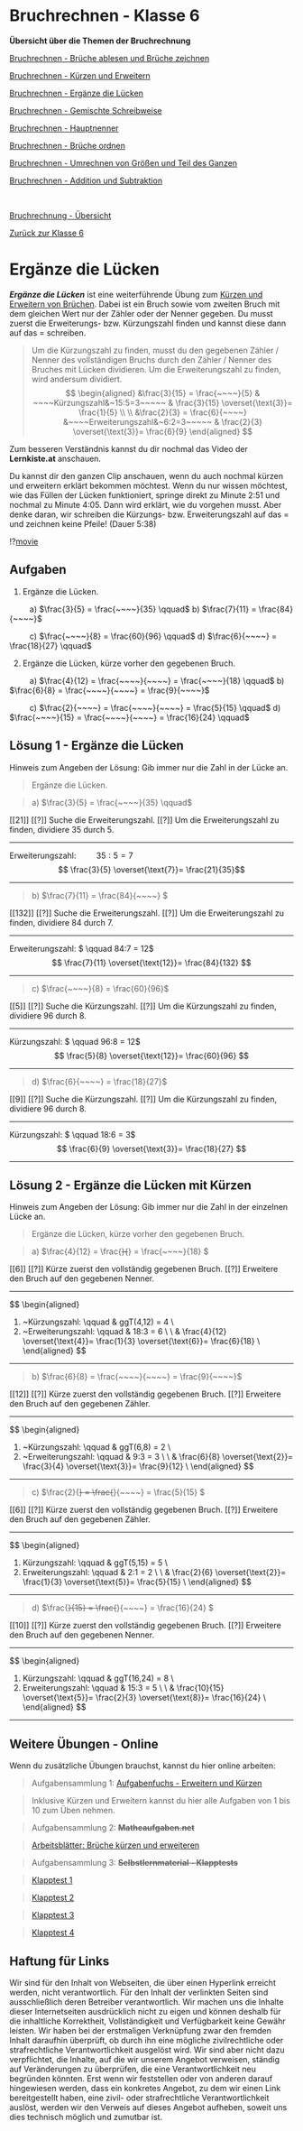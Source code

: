<!--
author: Susanne Suckfüll
email: su-aes@masannek.de
language: de
narrator: German Female
script: url.js

View this file on https://liascript.github.io/course/?https://raw.githubusercontent.com/SUC-AES/Mathematik-5/master/2_Massen_1.md
-->

# Bruchrechnen - Klasse 6

**Übersicht über die Themen der Bruchrechnung**

[Bruchrechnen - Brüche ablesen und Brüche zeichnen](https://liascript.github.io/course/?https://raw.githubusercontent.com/SUC-AES/Mathe-Webseite/master/Klasse_06/02_Bruchrechnen/M-06-02-01-Ablesen-Zeichnen.md#2)

[Bruchrechnen - Kürzen und Erweitern](https://liascript.github.io/course/?https://raw.githubusercontent.com/SUC-AES/Mathe-Webseite/master/Klasse_06/02_Bruchrechnen/M-06-02-02-Kuerzen-Erweitern.md#2)

[Bruchrechnen - Ergänze die Lücken](https://liascript.github.io/course/?https://raw.githubusercontent.com/SUC-AES/Mathe-Webseite/master/Klasse_06/02_Bruchrechnen/M-06-02-03-Ergaenze-Luecken.md#2)

[Bruchrechnen - Gemischte Schreibweise](https://liascript.github.io/course/?https://raw.githubusercontent.com/SUC-AES/Mathe-Webseite/master/Klasse_06/02_Bruchrechnen/M-06-02-04-Gemischte-Schreibweise.md#2)

[Bruchrechnen - Hauptnenner](https://liascript.github.io/course/?https://raw.githubusercontent.com/SUC-AES/Mathe-Webseite/master/Klasse_06/02_Bruchrechnen/M-06-02-05-Hauptnenner.md#2)

[Bruchrechnen - Brüche ordnen](https://liascript.github.io/course/?https://raw.githubusercontent.com/SUC-AES/Mathe-Webseite/master/Klasse_06/02_Bruchrechnen/M-06-02-06-Brueche-ordnen.md#2)

[Bruchrechnen - Umrechnen von Größen und Teil des Ganzen](https://liascript.github.io/course/?https://raw.githubusercontent.com/SUC-AES/Mathe-Webseite/master/Klasse_06/02_Bruchrechnen/M-06-02-07-Groessen-Teil-des-Ganzen.md#2)

[Bruchrechnen - Addition und Subtraktion](https://liascript.github.io/course/?https://raw.githubusercontent.com/SUC-AES/Mathe-Webseite/master/Klasse_06/02_Bruchrechnen/M-06-02-08-Addition-Subtraktion.md#2)



$\qquad$

[Bruchrechnung - Übersicht](https://liascript.github.io/course/?https://raw.githubusercontent.com/SUC-AES/Mathe-Webseite/master/Klasse_06/02_Bruchrechnen/M-06-02-00-Uebersicht.md#1)

[Zurück zur Klasse 6]()




# Ergänze die Lücken

***Ergänze die Lücken*** ist eine weiterführende Übung zum [Kürzen und Erweitern von Brüchen](https://liascript.github.io/course/?https://raw.githubusercontent.com/SUC-AES/Mathe-Webseite/master/Klasse_06/02_Bruchrechnen/M-06-02-02-Kuerzen-Erweitern.md#2). Dabei ist ein Bruch sowie vom zweiten Bruch mit dem gleichen Wert nur der Zähler oder der Nenner gegeben. Du musst zuerst die Erweiterungs- bzw. Kürzungszahl finden und kannst diese dann auf das = schreiben.

> Um die Kürzungszahl zu finden, musst du den gegebenen Zähler / Nenner des vollständigen Bruchs durch den Zähler / Nenner des Bruches  mit Lücken dividieren. Um die Erweiterungszahl zu finden, wird andersum dividiert.
> $$
\begin{aligned}
&\frac{3}{15} = \frac{~~~~}{5} & ~~~~Kürzungszahl&~15:5=3~~~~~ & \frac{3}{15} \overset{\text{3}}= \frac{1}{5} \\ \\
&\frac{2}{3} = \frac{6}{~~~~} &~~~~Erweiterungszahl&~6:2=3~~~~~ & \frac{2}{3} \overset{\text{3}}= \frac{6}{9}
\end{aligned}
$$


Zum besseren Verständnis kannst du dir nochmal das Video der **Lernkiste.at** anschauen.

Du kannst dir den ganzen Clip anschauen, wenn du auch nochmal kürzen und erweitern erklärt bekommen möchtest. Wenn du nur wissen möchtest, wie das Füllen der Lücken funktioniert, springe direkt zu Minute 2:51 und nochmal zu Minute 4:05. Dann wird erklärt, wie du vorgehen musst. Aber denke daran, wir schreiben die Kürzungs- bzw. Erweiterungszahl auf das = und zeichnen keine Pfeile! (Dauer 5:38)

!?[movie](https://www.youtube.com/watch?v=CEfYuAvUh9w)



## Aufgaben

1. Ergänze die Lücken.

$\qquad$ a) $\frac{3}{5} = \frac{~~~~}{35} \qquad$  b) $\frac{7}{11} = \frac{84}{~~~~}$

$\qquad$ c) $\frac{~~~~}{8} = \frac{60}{96} \qquad$  d) $\frac{6}{~~~~} = \frac{18}{27} \qquad$


2. Ergänze die Lücken, kürze vorher den gegebenen Bruch.

$\qquad$ a) $\frac{4}{12} = \frac{~~~~}{~~~~} = \frac{~~~~}{18} \qquad$  b) $\frac{6}{8} = \frac{~~~~}{~~~~} = \frac{9}{~~~~}$

$\qquad$ c) $\frac{2}{~~~~} = \frac{~~~~}{~~~~} = \frac{5}{15} \qquad$  d) $\frac{~~~~}{15} = \frac{~~~~}{~~~~} = \frac{16}{24} \qquad$


## Lösung 1 - Ergänze die Lücken

Hinweis zum Angeben der Lösung: Gib immer nur die Zahl in der Lücke an.

> Ergänze die Lücken.

> a) $\frac{3}{5} = \frac{~~~~}{35} \qquad$


[[21]]
[[?]] Suche die Erweiterungszahl.
[[?]] Um die Erweiterungszahl zu finden, dividiere 35 durch 5.
*********************************


Erweiterungszahl: $\qquad 35 : 5 = 7$
$$ \frac{3}{5} \overset{\text{7}}= \frac{21}{35}$$

*********************************

> b) $\frac{7}{11} = \frac{84}{~~~~} $

[[132]]
[[?]] Suche die Erweiterungszahl.
[[?]] Um die Erweiterungszahl zu finden, dividiere 84 durch 7.
*********************************


Erweiterungszahl: $ \qquad 84:7 = 12$
$$ \frac{7}{11} \overset{\text{12}}= \frac{84}{132} $$

*********************************

> c) $\frac{~~~~}{8} = \frac{60}{96}$

[[5]]
[[?]] Suche die Kürzungszahl.
[[?]] Um die Kürzungszahl zu finden, dividiere 96 durch 8.
*********************************


Kürzungszahl: $ \qquad 96:8 = 12$
$$ \frac{5}{8} \overset{\text{12}}= \frac{60}{96} $$

*********************************

> d) $\frac{6}{~~~~} = \frac{18}{27}$

[[9]]
[[?]] Suche die Kürzungszahl.
[[?]] Um die Kürzungszahl zu finden, dividiere 96 durch 8.
*********************************


Kürzungszahl: $ \qquad 18:6 = 3$
$$ \frac{6}{9} \overset{\text{3}}= \frac{18}{27} $$

*********************************




## Lösung 2 - Ergänze die Lücken mit Kürzen

Hinweis zum Angeben der Lösung: Gib immer nur die Zahl in der einzelnen Lücke an.

> Ergänze die Lücken, kürze vorher den gegebenen Bruch.

> a) $\frac{4}{12} = \frac{~~~~}{~~~~} = \frac{~~~~}{18} $

[[6]]
[[?]] Kürze zuerst den vollständig gegebenen Bruch.
[[?]] Erweitere den Bruch auf den gegebenen Nenner.
*********************************

$$
\begin{aligned}
1. ~Kürzungszahl: \qquad & ggT(4,12) = 4 \\
2. ~Erweiterungszahl: \qquad & 18:3 = 6 \\  \\
&  \frac{4}{12} \overset{\text{4}}= \frac{1}{3} \overset{\text{6}}= \frac{6}{18} \\
\end{aligned}
$$

*********************************

>  b) $\frac{6}{8} = \frac{~~~~}{~~~~} = \frac{9}{~~~~}$

[[12]]
[[?]] Kürze zuerst den vollständig gegebenen Bruch.
[[?]] Erweitere den Bruch auf den gegebenen Zähler.
*********************************


$$
\begin{aligned}
1. ~Kürzungszahl: \qquad & ggT(6,8) = 2 \\
2. ~Erweiterungszahl: \qquad & 9:3 = 3 \\  \\
& \frac{6}{8} \overset{\text{2}}= \frac{3}{4} \overset{\text{3}}= \frac{9}{12} \\
\end{aligned}
$$

*********************************

> c) $\frac{2}{~~~~} = \frac{~~~~}{~~~~} = \frac{5}{15} $

[[6]]
[[?]] Kürze zuerst den vollständig gegebenen Bruch.
[[?]] Erweitere den Bruch auf den gegebenen Zähler.
*********************************


$$
\begin{aligned}
1. Kürzungszahl: \qquad & ggT(5,15) = 5 \\
2. Erweiterungszahl: \qquad & 2:1 = 2 \\  \\
& \frac{2}{6} \overset{\text{2}}= \frac{1}{3} \overset{\text{5}}= \frac{5}{15} \\
\end{aligned}
$$

*********************************

>  d) $\frac{~~~~}{15} = \frac{~~~~}{~~~~} = \frac{16}{24} $

[[10]]
[[?]] Kürze zuerst den vollständig gegebenen Bruch.
[[?]] Erweitere den Bruch auf den gegebenen Nenner.
*********************************


$$
\begin{aligned}
1. Kürzungszahl: \qquad & ggT(16,24) = 8 \\
2. Erweiterungszahl: \qquad & 15:3 = 5 \\  \\
&  \frac{10}{15} \overset{\text{5}}= \frac{2}{3} \overset{\text{8}}= \frac{16}{24} \\
\end{aligned}
$$


*********************************



## Weitere Übungen - Online

Wenn du zusätzliche Übungen brauchst, kannst du hier online arbeiten:

> Aufgabensammlung 1:
> [Aufgabenfuchs - Erweitern und Kürzen](https://mathe.aufgabenfuchs.de/bruch/erweitern---kuerzen.shtml)

> Inklusive Kürzen und Erweitern kannst du hier alle Aufgaben von 1 bis 10 zum Üben nehmen.


> Aufgabensammlung 2: **~~Matheaufgaben.net~~**

> [Arbeitsblätter: Brüche kürzen und erweiteren](https://www.matheaufgaben.net/arbeitsblaetter/brueche-dezimalzahlen/bruch-kuerzen-erweitern/)


> Aufgabensammlung 3: **~~Selbstlernmaterial - Klapptests~~**

> [Klapptest 1](http://ne.lo-net2.de/selbstlernmaterial/m/s1ar/brke/brke_ek_kt1.PDF)

> [Klapptest 2](http://ne.lo-net2.de/selbstlernmaterial/m/s1ar/brke/brke_ek_kt2.PDF)

> [Klapptest 3](http://ne.lo-net2.de/selbstlernmaterial/m/s1ar/brke/brke_ek_kt3.PDF)

> [Klapptest 4](http://ne.lo-net2.de/selbstlernmaterial/m/s1ar/brke/brke_ek_kt4.PDF)




## Haftung für Links

Wir sind für den Inhalt von Webseiten, die über einen Hyperlink erreicht werden, nicht verantwortlich. Für den Inhalt der verlinkten Seiten sind ausschließlich deren Betreiber verantwortlich. Wir machen uns die Inhalte dieser Internetseiten ausdrücklich nicht zu eigen und können deshalb für die inhaltliche Korrektheit, Vollständigkeit und Verfügbarkeit keine Gewähr leisten. Wir haben bei der erstmaligen Verknüpfung zwar den fremden Inhalt daraufhin überprüft, ob durch ihn eine mögliche zivilrechtliche oder strafrechtliche Verantwortlichkeit ausgelöst wird. Wir sind aber nicht dazu verpflichtet, die Inhalte, auf die wir unserem Angebot verweisen, ständig auf Veränderungen zu überprüfen, die eine Verantwortlichkeit neu begründen könnten. Erst wenn wir feststellen oder von anderen darauf hingewiesen werden, dass ein konkretes Angebot, zu dem wir einen Link bereitgestellt haben, eine zivil- oder strafrechtliche Verantwortlichkeit auslöst, werden wir den Verweis auf dieses Angebot aufheben, soweit uns dies technisch möglich und zumutbar ist.
